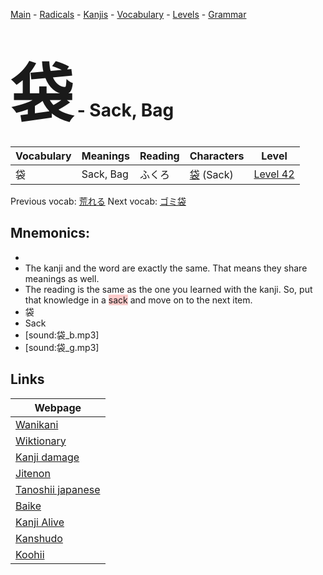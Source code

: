 <style> bigfont {font-size: 100px}</style>
[Main](../README.md) -
[Radicals](../radicals.md) -
[Kanjis](../kanjis.md) -
[Vocabulary](../vocabulary.md) -
[Levels](../levels.md) -
[Grammar](../grammar.md)
# <bigfont> 袋</bigfont> - Sack, Bag 

| Vocabulary | Meanings | Reading | Characters | Level |
| --- | --- | --- | --- | --- |
| 袋 | Sack, Bag | ふくろ |  [袋](../kanjis/袋.md) (Sack) | [Level 42](../levels/wk_level42.md) |

Previous vocab: [荒れる](荒れる.md) Next vocab: [ゴミ袋](ゴミ袋.md) 

## Mnemonics:

* 
* The kanji and the word are exactly the same. That means they share meanings as well.
* The reading is the same as the one you learned with the kanji. So, put that knowledge in a <span style="background-color:#ffcccb"> sack</span> and move on to the next item.
* 袋
* Sack
* [sound:袋_b.mp3]
* [sound:袋_g.mp3]


## Links 

| Webpage |
| --- |
| [Wanikani          ](https://www.wanikani.com/kanji/袋) |
| [Wiktionary        ](https://en.wiktionary.org/wiki/袋) |
| [Kanji damage      ](http://www.kanjidamage.com/kanji/search?utf8=✓&q=袋) |
| [Jitenon           ](https://jitenon.com/kanji/袋) |
| [Tanoshii japanese ](https://www.tanoshiijapanese.com/dictionary/kanji.cfm?k=袋) |
| [Baike             ](https://baike.baidu.com/item/袋) |
| [Kanji Alive       ](https://app.kanjialive.com/袋) |
| [Kanshudo          ](https://www.kanshudo.com/searchmn?q=袋) |
| [Koohii            ](https://kanji.koohii.com/study/kanji/袋) |
